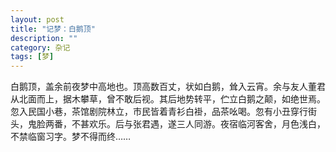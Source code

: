 ```yaml
---
layout: post
title: "记梦：白鹅顶"
description: ""
category: 杂记
tags: [梦]
---
```


白鹅顶，盖余前夜梦中高地也。顶高数百丈，状如白鹅，耸入云宵。余与友人董君从北面而上，据木攀草，曾不敢后视。其后地势转平，伫立白鹅之颠，如绝世焉。忽入民国小巷，茶馆剧院林立，市民皆着青衫白褂，品茶吆喝。忽有小丑穿行街头，鬼脸两番，不甚欢乐。后与张君遇，遂三人同游。夜宿临河客舍，月色浅白，不禁临窗习字。梦不得而终……

